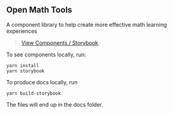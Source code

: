 ## Open Math Tools

A component library to help create more effective math learning experiences

> <a href="https://open-math-tools.netlify.app">View Components / Storybook</a>

To see components locally, run:

```
yarn install
yarn storybook
```

To produce docs locally, run

```
yarn build-storybook
```

The files will end up in the docs folder.
